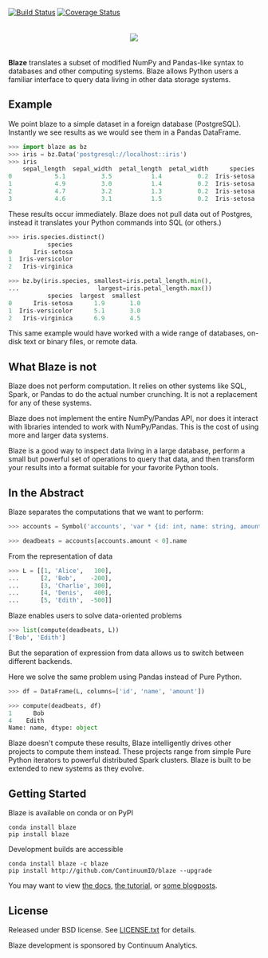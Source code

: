 [![Build
Status](https://travis-ci.org/ContinuumIO/blaze.png)](https://travis-ci.org/ContinuumIO/blaze)
[![Coverage
Status](https://coveralls.io/repos/ContinuumIO/blaze/badge.png)](https://coveralls.io/r/ContinuumIO/blaze)

<p align="center" style="padding: 20px">
<img src="https://raw.github.com/ContinuumIO/blaze/master/docs/source/svg/blaze_med.png">
</p>

**Blaze** translates a subset of modified NumPy and Pandas-like syntax to
databases and other computing systems.  Blaze allows Python users a familiar
interface to query data living in other data storage systems.


Example
-------

We point blaze to a simple dataset in a foreign database (PostgreSQL).
Instantly we see results as we would see them in a Pandas DataFrame.

```Python
>>> import blaze as bz
>>> iris = bz.Data('postgresql://localhost::iris')
>>> iris
    sepal_length  sepal_width  petal_length  petal_width      species
0            5.1          3.5           1.4          0.2  Iris-setosa
1            4.9          3.0           1.4          0.2  Iris-setosa
2            4.7          3.2           1.3          0.2  Iris-setosa
3            4.6          3.1           1.5          0.2  Iris-setosa
```

These results occur immediately.  Blaze does not pull data out of Postgres,
instead it translates your Python commands into SQL (or others.)

```Python
>>> iris.species.distinct()
           species
0      Iris-setosa
1  Iris-versicolor
2   Iris-virginica

>>> bz.by(iris.species, smallest=iris.petal_length.min(),
...                      largest=iris.petal_length.max())
           species  largest  smallest
0      Iris-setosa      1.9       1.0
1  Iris-versicolor      5.1       3.0
2   Iris-virginica      6.9       4.5
```

This same example would have worked with a wide range of databases, on-disk text
or binary files, or remote data.


What Blaze is not
-----------------

Blaze does not perform computation.  It relies on other systems like SQL,
Spark, or Pandas to do the actual number crunching.  It is not a replacement
for any of these systems.

Blaze does not implement the entire NumPy/Pandas API, nor does it interact with
libraries intended to work with NumPy/Pandas.  This is the cost of using more
and larger data systems.

Blaze is a good way to inspect data living in a large database, perform a small
but powerful set of operations to query that data, and then transform your
results into a format suitable for your favorite Python tools.


In the Abstract
---------------

Blaze separates the computations that we want to perform:

```Python
>>> accounts = Symbol('accounts', 'var * {id: int, name: string, amount: int}')

>>> deadbeats = accounts[accounts.amount < 0].name
```

From the representation of data

```Python
>>> L = [[1, 'Alice',   100],
...      [2, 'Bob',    -200],
...      [3, 'Charlie', 300],
...      [4, 'Denis',   400],
...      [5, 'Edith',  -500]]
```

Blaze enables users to solve data-oriented problems

```Python
>>> list(compute(deadbeats, L))
['Bob', 'Edith']
```

But the separation of expression from data allows us to switch between
different backends.

Here we solve the same problem using Pandas instead of Pure Python.

```Python
>>> df = DataFrame(L, columns=['id', 'name', 'amount'])

>>> compute(deadbeats, df)
1      Bob
4    Edith
Name: name, dtype: object
```

Blaze doesn't compute these results, Blaze intelligently drives other projects
to compute them instead.  These projects range from simple Pure Python
iterators to powerful distributed Spark clusters.  Blaze is built to be
extended to new systems as they evolve.


Getting Started
---------------

Blaze is available on conda or on PyPI

    conda install blaze
    pip install blaze

Development builds are accessible

    conda install blaze -c blaze
    pip install http://github.com/ContinuumIO/blaze --upgrade

You may want to view [the docs](http://blaze.pydata.org), [the
tutorial](http://github.com/ContinuumIO/blaze-tutorial), or [some
blogposts](http://http://continuum.io/blog/tags/blaze).


License
-------

Released under BSD license. See [LICENSE.txt](LICENSE.txt) for details.

Blaze development is sponsored by Continuum Analytics.
